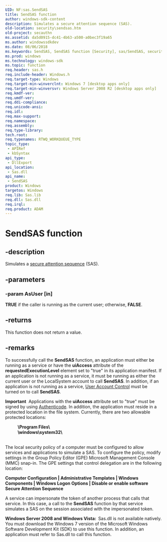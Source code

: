 ```yaml
---
UID: NF:sas.SendSAS
title: SendSAS function
author: windows-sdk-content
description: Simulates a secure attention sequence (SAS).
old-location: security\sendsas.htm
old-project: secauthn
ms.assetid: da5d0915-dc41-4b63-a500-a0bec3f19a65
ms.author: windowssdkdev
ms.date: 08/06/2018
ms.keywords: SendSAS, SendSAS function [Security], sas/SendSAS, security.sendsas
ms.prod: windows
ms.technology: windows-sdk
ms.topic: function
req.header: sas.h
req.include-header: Windows.h
req.target-type: Windows
req.target-min-winverclnt: Windows 7 [desktop apps only]
req.target-min-winversvr: Windows Server 2008 R2 [desktop apps only]
req.kmdf-ver: 
req.umdf-ver: 
req.ddi-compliance: 
req.unicode-ansi: 
req.idl: 
req.max-support: 
req.namespace: 
req.assembly: 
req.type-library: 
tech.root: 
req.typenames: RTWQ_WORKQUEUE_TYPE
topic_type:
 - APIRef
 - kbSyntax
api_type:
 - DllExport
api_location:
 - Sas.dll
api_name:
 - SendSAS
product: Windows
targetos: Windows
req.lib: Sas.lib
req.dll: Sas.dll
req.irql: 
req.product: ADAM
---
```


# SendSAS function


## -description


Simulates a <a href="https://msdn.microsoft.com/3e9d7672-2314-45c8-8178-5a0afcfd0c50">secure attention sequence</a> (SAS).


## -parameters




### -param AsUser [in]

<b>TRUE</b> if the caller is running as the current user; otherwise, <b>FALSE</b>.


## -returns



This function does not return a value.




## -remarks



To successfully call the <b>SendSAS</b> function, an application must either be running as a service or have the <b>uiAccess</b> attribute of the <b>requestedExecutionLevel</b> element set to "true" in its application manifest. If an application is not running as a service, it must be running as either the current user or the LocalSystem account to call <b>SendSAS</b>. In addition, if an application is not running as a service, <a href="https://msdn.microsoft.com/8a7ba726-c2a6-4b7b-b664-3c6fcfbfb221">User Account Control</a> must be turned on to call <b>SendSAS</b>. 

<div class="alert"><b>Important</b>  Applications with the <b>uiAccess</b> attribute set to "true" must be signed by using <a href="_inet_authenticode_node_entry">Authenticode</a>. In addition, the application must reside in a protected location in the file system. Currently, there are two allowable protected locations:<dl>
<dd><b>\Program Files\</b></dd>
<dd><b>\windows\system32\</b></dd>
</dl>
</div>
<div> </div>
The local security policy of a computer must be configured to allow services and applications to simulate a SAS. To configure the policy, modify settings in the Group Policy Editor (GPE) Microsoft Management Console (MMC) snap-in. The GPE settings that control delegation are in the following location:

<b>Computer Configuration | Administrative Templates | Windows Components | Windows Logon Options | Disable or enable software Secure Attention Sequence</b>

A service can impersonate the token of another process that calls that service. In this case, a call to the <b>SendSAS</b> function by that service simulates a SAS on the session associated with the impersonated token.

<b>Windows Server 2008 and Windows Vista:  </b>Sas.dll is not available natively. You must download the Windows 7 version of the Microsoft Windows Software Development Kit (SDK)  to use this function. In addition, an application must refer to Sas.dll to call this function.



